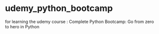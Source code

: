 # udemy_python_bootcamp
for learning the udemy course : Complete Python Bootcamp: Go from zero to hero in Python
